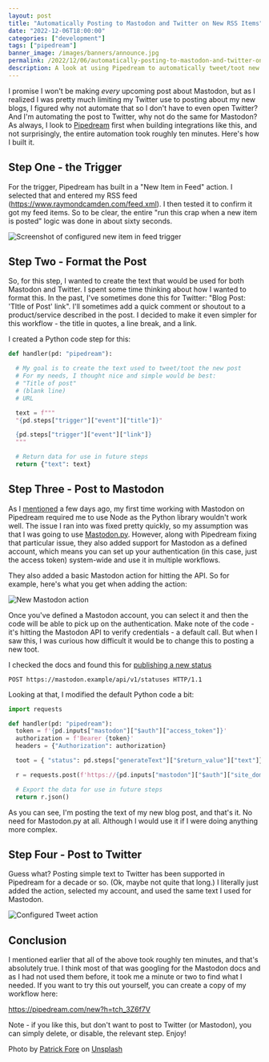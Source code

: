```yaml
---
layout: post
title: "Automatically Posting to Mastodon and Twitter on New RSS Items"
date: "2022-12-06T18:00:00"
categories: ["development"]
tags: ["pipedream"]
banner_image: /images/banners/announce.jpg
permalink: /2022/12/06/automatically-posting-to-mastodon-and-twitter-on-new-rss-items
description: A look at using Pipedream to automatically tweet/toot new items from an RSS feed
---
```


I promise I won't be making *every* upcoming post about Mastodon, but as I realized I was pretty much limiting my Twitter use to posting about my new blogs, I figured why not automate that so I don't have to even open Twitter? And I'm automating the post to Twitter, why not do the same for Mastodon? As always, I look to [Pipedream](https://pipedream.com?via=raymond) first when building integrations like this, and not surprisingly, the entire automation took roughly ten minutes. Here's how I built it.

## Step One - the Trigger

For the trigger, Pipedream has built in a "New Item in Feed" action. I selected that and entered my RSS feed (<https://www.raymondcamden.com/feed.xml>). I then tested it to confirm it got my feed items. So to be clear, the entire "run this crap when a new item is posted" logic was done in about sixty seconds. 

<p>
<img data-src="https://static.raymondcamden.com/images/2022/12/rss1.jpg" alt="Screenshot of configured new item in feed trigger" class="lazyload imgborder imgcenter">
</p>

## Step Two - Format the Post

So, for this step, I wanted to create the text that would be used for both Mastodon and Twitter. I spent some time thinking about how I wanted to format this. In the past, I've sometimes done this for Twitter: "Blog Post: 'TItle of Post' link". I'll sometimes add a quick comment or shoutout to a product/service described in the post. I decided to make it even simpler for this workflow - the title in quotes, a line break, and a link.

I created a Python code step for this:

```python
def handler(pd: "pipedream"):

  # My goal is to create the text used to tweet/toot the new post
  # For my needs, I thought nice and simple would be best:
  # "Title of post"
  # (blank line)
  # URL

  text = f"""
  "{pd.steps["trigger"]["event"]["title"]}"

  {pd.steps["trigger"]["event"]["link"]}
  """

  # Return data for use in future steps
  return {"text": text}
```

## Step Three - Post to Mastodon

As I [mentioned](https://www.raymondcamden.com/2022/12/01/building-a-mastodon-bot-on-pipedream) a few days ago, my first time working with Mastodon on Pipedream required me to use Node as the Python library wouldn't work well. The issue I ran into was fixed pretty quickly, so my assumption was that I was going to use [Mastodon.py](https://github.com/halcy/Mastodon.py). However, along with Pipedream fixing that particular issue, they also added support for Mastodon as a defined account, which means you can set up your authentication (in this case, just the access token) system-wide and use it in multiple workflows. 

They also added a basic Mastodon action for hitting the API. So for example, here's what you get when adding the action:

<p>
<img data-src="https://static.raymondcamden.com/images/2022/12/rss2.jpg" alt="New Mastodon action" class="lazyload imgborder imgcenter">
</p>

Once you've defined a Mastodon account, you can select it and then the code will be able to pick up on the authentication. Make note of the code - it's hitting the Mastodon API to verify credentials - a default call. But when I saw this, I was curious how difficult it would be to change this to posting a new toot. 

I checked the docs and found this for [publishing a new status](https://docs.joinmastodon.org/methods/statuses/#create)

```
POST https://mastodon.example/api/v1/statuses HTTP/1.1
```

Looking at that, I modified the default Python code a bit:

```python
import requests

def handler(pd: "pipedream"):
  token = f'{pd.inputs["mastodon"]["$auth"]["access_token"]}'
  authorization = f'Bearer {token}'
  headers = {"Authorization": authorization}

  toot = { "status": pd.steps["generateText"]["$return_value"]["text"]}

  r = requests.post(f'https://{pd.inputs["mastodon"]["$auth"]["site_domain"]}/api/v1/statuses', data=toot, headers=headers)

  # Export the data for use in future steps
  return r.json()
```

As you can see, I'm posting the text of my new blog post, and that's it. No need for Mastodon.py at all. Although I would use it if I were doing anything more complex. 

## Step Four - Post to Twitter

Guess what? Posting simple text to Twitter has been supported in Pipedream for a decade or so. (Ok, maybe not quite that long.) I literally just added the action, selected my account, and used the same text I used for Mastodon.

<p>
<img data-src="https://static.raymondcamden.com/images/2022/12/rss3.jpg" alt="Configured Tweet action" class="lazyload imgborder imgcenter">
</p>

## Conclusion

I mentioned earlier that all of the above took roughly ten minutes, and that's absolutely true. I think most of that was googling for the Mastodon docs and as I had not used them before, it took me a minute or two to find what I needed. If you want to try this out yourself, you can create a copy of my workflow here:

<https://pipedream.com/new?h=tch_3Z6f7V>

Note - if you like this, but don't want to post to Twitter (or Mastodon), you can simply delete, or disable, the relevant step. Enjoy!

Photo by <a href="https://unsplash.com/@patrickian4?utm_source=unsplash&utm_medium=referral&utm_content=creditCopyText">Patrick Fore</a> on <a href="https://unsplash.com/s/photos/announce?utm_source=unsplash&utm_medium=referral&utm_content=creditCopyText">Unsplash</a>
  